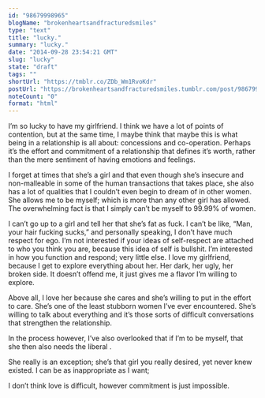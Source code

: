 ```yaml
---
id: "98679998965"
blogName: "brokenheartsandfracturedsmiles"
type: "text"
title: "lucky."
summary: "lucky."
date: "2014-09-28 23:54:21 GMT"
slug: "lucky"
state: "draft"
tags: ""
shortUrl: "https://tmblr.co/ZDb_Wm1RvoKdr"
postUrl: "https://brokenheartsandfracturedsmiles.tumblr.com/post/98679998965/lucky"
noteCount: "0"
format: "html"
---
```


I’m so lucky to have my girlfriend. I think we have a lot of points of contention, but at the same time, I maybe think that maybe this is what being in a relationship is all about: concessions and co-operation. Perhaps it’s the effort and commitment of a relationship that defines it’s worth, rather than the mere sentiment of having emotions and feelings. 

I forget at times that she’s a girl and that even though she’s insecure and non-malleable in some of the human transactions that takes place, she also has a lot of qualities that I couldn’t even begin to dream of in other women. She allows me to be myself; which is more than any other girl has allowed. The overwhelming fact is that I simply can’t be myself to 99.99% of women.

I can’t go up to a girl and tell her that she’s fat as fuck. I can’t be like, “Man, your hair fucking sucks,” and personally speaking, I don’t have much respect for ego. I’m not interested if your ideas of self-respect are attached to who you think you are, because this idea of self is bullshit. I’m interested in how you function and respond; very little else. I love my girlfriend, because I get to explore everything about her. Her dark, her ugly, her broken side. It doesn’t offend me, it just gives me a flavor I’m willing to explore.

Above all, I love her because she cares and she’s willing to put in the effort to care. She’s one of the least stubborn women I’ve ever encountered. She’s willing to talk about everything and it’s those sorts of difficult conversations that strengthen the relationship. 

In the process however, I’ve also overlooked that if I’m to be myself, that she then also needs the liberal . 

She really is an exception; she’s that girl you really desired, yet never knew existed. I can be as inappropriate as I want; 

I don’t think love is difficult, however commitment is just impossible.